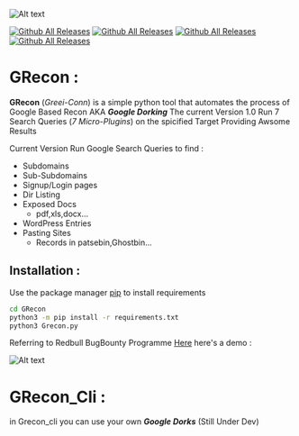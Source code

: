 ![Alt text](https://raw.githubusercontent.com/adnane-X-tebbaa/imgs/master/grecon4.jpg)

[![Github All Releases](https://img.shields.io/badge/GRecon%20-V1.0-green)]()
[![Github All Releases](https://img.shields.io/badge/support-python%203.7%2F3.8%20%2B-brightgreen)]()
[![Github All Releases](https://img.shields.io/badge/platform-windows%20%7C%20linux-lightgrey)]()
[![Github All Releases](https://img.shields.io/twitter/follow/TebbaaX)]()


# GRecon : 
**GRecon** (*Greei-Conn*) is a simple python tool that automates the process of Google Based Recon AKA ***Google Dorking***
The current Version 1.0 Run 7 Search Queries (*7 Micro-Plugins*)  on the spicified Target Providing Awsome Results

Current Version Run Google Search Queries to find :
* Subdomains
* Sub-Subdomains
* Signup/Login pages
* Dir Listing
* Exposed Docs
  - pdf,xls,docx...
* WordPress Entries
* Pasting Sites
  - Records in patsebin,Ghostbin...
  

## Installation :

Use the package manager [pip](https://pip.pypa.io/en/stable/) to install requirements

```bash
cd GRecon
python3 -m pip install -r requirements.txt
python3 Grecon.py
```

Referring to Redbull BugBounty Programme [Here](https://www.intigriti.com/programs/redbull/redbull/detail)  here's a demo : 

![Alt text](https://raw.githubusercontent.com/adnane-X-tebbaa/imgs/master/demo5.gif)

# GRecon_Cli : 
in Grecon_cli you can use your own ***Google Dorks*** (Still Under Dev) 
